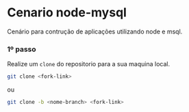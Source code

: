 # Cenario node-mysql

Cenário para contrução de aplicações utilizando node e msql.

### 1º passo 

Realize um `clone` do repositorio para a sua maquina local.

```bash
git clone <fork-link>
```
ou
```bash
git clone -b <nome-branch> <fork-link>
```

